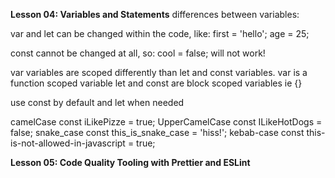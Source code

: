 **Lesson 04: Variables and Statements**
differences between variables:

var and let can be changed within the code, like:
  first = 'hello';
  age = 25;

const cannot be changed at all, so:
  cool = false;
will not work!

var variables are scoped differently than let and const variables.
var is a function scoped variable
let and const are block scoped variables ie {}

use const by default and let when needed

camelCase
  const iLikePizze = true;
UpperCamelCase
  const ILikeHotDogs = false;
snake_case
  const this_is_snake_case = 'hiss!';
kebab-case
  const this-is-not-allowed-in-javascript = true;

**Lesson 05: Code Quality Tooling with Prettier and ESLint**
